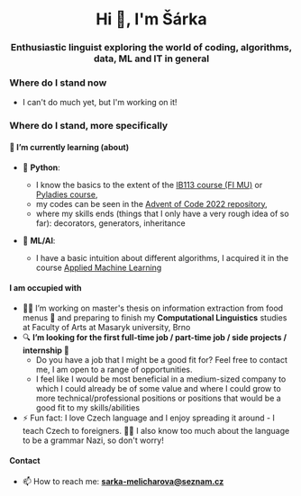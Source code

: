 <!--
**Scharka/Scharka** is a ✨ _special_ ✨ repository because its `README.md` (this file) appears on your GitHub profile.

Here are some ideas to get you started:

- 🔭 I’m currently working on ...
- 🌱 I’m currently learning ...
- 👯 I’m looking to collaborate on ...
- 🤔 I’m looking for help with ...
- 💬 Ask me about ...
- 📫 How to reach me: ...
- 😄 Pronouns: ...
- ⚡ Fun fact: ...
- 🤝 In my free time, I try to solve 🎄 [Advent of Code 2022](https://github.com/Scharka/AoC)
-->

<h1 align="center">Hi 👋, I'm Šárka</h1>
<h3 align="center">Enthusiastic linguist exploring the world of coding, algorithms, data, ML and IT in general</h3>

<h3 align="left">Where do I stand now</h3>

- I can't do much yet, but I'm working on it!


<h3 align="left">Where do I stand, more specifically</h3>

<h4 align="left">🌱 I’m currently learning (about)</h4>

- 🐍 **Python**: 
  - I know the basics to the extent of the [IB113 course (FI MU)](https://www.fi.muni.cz/~xpelanek/IB113/) or [Pyladies course](https://naucse.python.cz/2018/pyladies-brno-podzim-exp/),
  - my codes can be seen in the [Advent of Code 2022 repository](https://github.com/Scharka/AoC),
  - where my skills ends (things that I only have a very rough idea of so far): decorators, generators, inheritance
  
- 🤖 **ML/AI**: 
  - I have a basic intuition about different algorithms, I acquired it in the course [Applied Machine Learning](https://is.muni.cz/predmet/phil/jaro2022/PLIN068)
  

<h4 align="left"> I am occupied with</h4>

  
- 👩‍🎓 I’m working on master's thesis on information extraction from food menus 📖 and preparing to finish my **Computational Linguistics** studies at Faculty of Arts at Masaryk university, Brno
- 🔍 **I’m looking for the first full-time job / part-time job / side projects / internship 🤩**
  - Do you have a job that I might be a good fit for? Feel free to contact me, I am open to a range of opportunities.
  - I feel like I would be most beneficial in a medium-sized company to which I could already be of some value and where I could grow to more technical/professional positions or positions that would be a good fit to my skills/abilities
- ⚡ Fun fact: I love Czech language and I enjoy spreading it around - I teach Czech to foreigners. 👩‍🏫 I also know too much about the language to be a grammar Nazi, so don't worry!


<h4 align="left">Contact</h4>

- 📫 How to reach me: **sarka-melicharova@seznam.cz**
